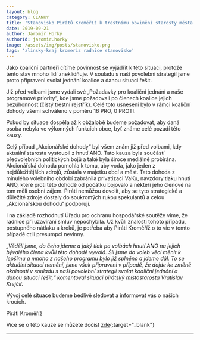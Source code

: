 ```yaml
---
layout: blog
category: CLANKY
title: 'Stanovisko Pirátů Kroměříž k trestnímu obvinění starosty města ve věci Akcionářské dohody společnosti VaK'
date: 2019-09-21
author: Jaromír Horký
authorId: jaromir.horky
image: /assets/img/posts/stanovisko.png   
tags: 'zlinsky-kraj kromeriz radnice stanovisko'
---
```


Jako koaliční partneři cítíme povinnost se vyjádřit k této situaci, protože tento stav mnoho lidí zneklidňuje. V souladu s naší povolební strategií jsme proto připraveni svolat jednání koalice a danou situaci řešit.

Již před volbami jsme vydali své „Požadavky pro koaliční jednání a naše programové priority“, kde jsme požadovali po členech koalice jejich bezúhonnost (čistý trestní rejstřík). Celé toto usnesení bylo v rámci koaliční dohody všemi schváleno v poměru 16 PRO, 0 PROTI.

Pokud by situace dospěla až k obžalobě budeme požadovat, aby daná osoba nebyla ve výkonných funkcích obce, byť známe celé pozadí této kauzy. 

Celý případ „Akcionářské dohody“ byl všem znám již před volbami, kdy aktuální starosta vystoupil z hnutí ANO. Tato kauza byla součástí předvolebních politických bojů a také byla široce mediálně probírána. Akcionářská dohoda pomohla k tomu, aby voda, jako jeden z nejdůležitějších zdrojů, zůstala v majetku obcí a měst. Tato dohoda z minulého volebního období zabránila privatizaci VaKu, navzdory tlaku hnutí ANO, které proti této dohodě od počátku bojovalo a někteří jeho členové na tom měli osobní zájem. Piráti nemůžou dovolit, aby se tyto strategické a důležité zdroje dostaly do soukromých rukou spekulantů a celou „Akcionářskou dohodu“ podporují.

I na základě rozhodnutí Úřadu pro ochranu hospodářské soutěže víme, že radnice při uzavírání smluv nepochybila. Už kvůli znalosti tohoto případu, postupného nátlaku a kroků, je potřeba aby Piráti Kroměříž o to víc v tomto případě ctili presumpci nevinny.

*„Věděli jsme, do čeho jdeme a jaký tlak po volbách hnutí ANO na jejich bývalého člena kvůli této dohodě vyvolá. Šli jsme do voleb věci měnit k lepšímu a mnoho z našeho programu bylo již splněno a jdeme dál. To se aktuální situací nemění, jsme však připraveni v případě, že dojde ke změně okolností v souladu s naší povolební strategií svolat koaliční jednání a danou situaci řešit,“ komentoval situaci pirátský místostarosta Vratislav Krejčíř.*

Vývoj celé situace budeme bedlivě sledovat a informovat vás o našich krocích. 

Piráti Kroměříž
 
Více se o této kauze se můžete dočíst [zde](https://www.mesto-kromeriz.cz/aktuality/tiskove-zpravy/policie-jiz-dele-nez-rok-proveruje-akcionarskou-dohodu-ve-vodarnach-bez-zaveru/
){:target="_blank"}

---
